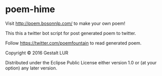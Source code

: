 # poem-hime

Visit http://poem.bosonnlp.com/ to make your own poem!

This this a twitter bot script for post generated poem to twitter.

Follow https://twitter.com/poemfountain to read generated poem.

Copyright © 2016 Gestalt LUR

Distributed under the Eclipse Public License either version 1.0 or (at
your option) any later version.
